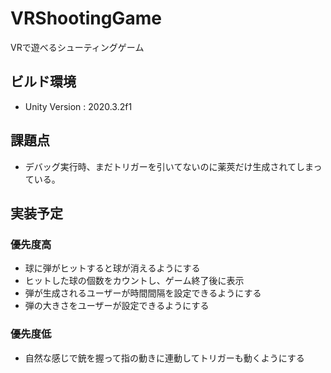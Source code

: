 # VRShootingGame
 VRで遊べるシューティングゲーム

## ビルド環境
- Unity Version : 2020.3.2f1

## 課題点
- デバッグ実行時、まだトリガーを引いてないのに薬莢だけ生成されてしまっている。

## 実装予定
### 優先度高 
- 球に弾がヒットすると球が消えるようにする
- ヒットした球の個数をカウントし、ゲーム終了後に表示
- 弾が生成されるユーザーが時間間隔を設定できるようにする
- 弾の大きさをユーザーが設定できるようにする

### 優先度低
- 自然な感じで銃を握って指の動きに連動してトリガーも動くようにする
